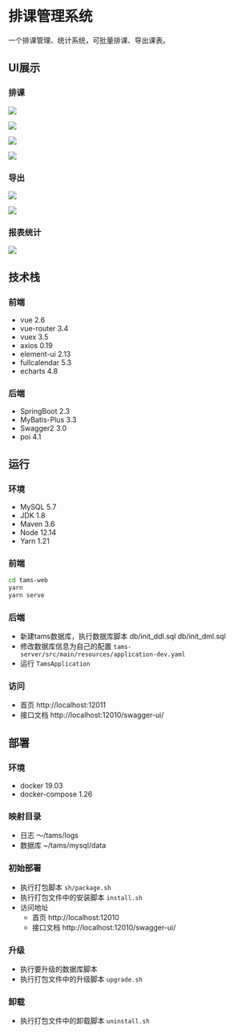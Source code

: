 # 排课管理系统
一个排课管理、统计系统，可批量排课、导出课表。

## UI展示
### 排课
![](./doc/img/周视图.png)

![](./doc/img/月视图.png)

![](./doc/img/批量排课.png)

![](https://cdn.jsdelivr.net/gh/luhaidong/images@v1.1/tams/拖动修改.gif)
### 导出
![](./doc/img/导出.png)

![](./doc/img/Excel.png)
### 报表统计
![](./doc/img/报表.png)

## 技术栈
### 前端
- vue 2.6
- vue-router 3.4
- vuex 3.5
- axios 0.19
- element-ui 2.13
- fullcalendar 5.3
- echarts 4.8

### 后端
- SpringBoot 2.3
- MyBatis-Plus 3.3
- Swagger2 3.0
- poi 4.1

## 运行
### 环境
- MySQL 5.7
- JDK 1.8
- Maven 3.6
- Node 12.14
- Yarn 1.21
### 前端
```bash
cd tams-web
yarn
yarn serve
```
### 后端
- 新建tams数据库，执行数据库脚本 db/init_ddl.sql db/init_dml.sql
- 修改数据库信息为自己的配置 `tams-server/src/main/resources/application-dev.yaml`
- 运行 `TamsApplication`

### 访问
- 首页 http://localhost:12011
- 接口文档 http://localhost:12010/swagger-ui/

## 部署
### 环境
- docker 19.03
- docker-compose 1.26
### 映射目录
- 日志 ～/tams/logs
- 数据库 ~/tams/mysql/data
### 初始部署
- 执行打包脚本 `sh/package.sh`
- 执行打包文件中的安装脚本 `install.sh`
- 访问地址
    - 首页 http://localhost:12010
    - 接口文档 http://localhost:12010/swagger-ui/

### 升级
- 执行要升级的数据库脚本
- 执行打包文件中的升级脚本 `upgrade.sh`

### 卸载
- 执行打包文件中的卸载脚本 `uninstall.sh`
